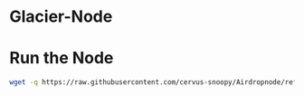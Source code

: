 # Glacier-Node

# Run the Node

```bash
wget -q https://raw.githubusercontent.com/cervus-snoopy/Airdropnode/refs/heads/main/Glacier.sh -O Glacier.sh && chmod +x Glacier.sh && ./Glacier.sh
```
